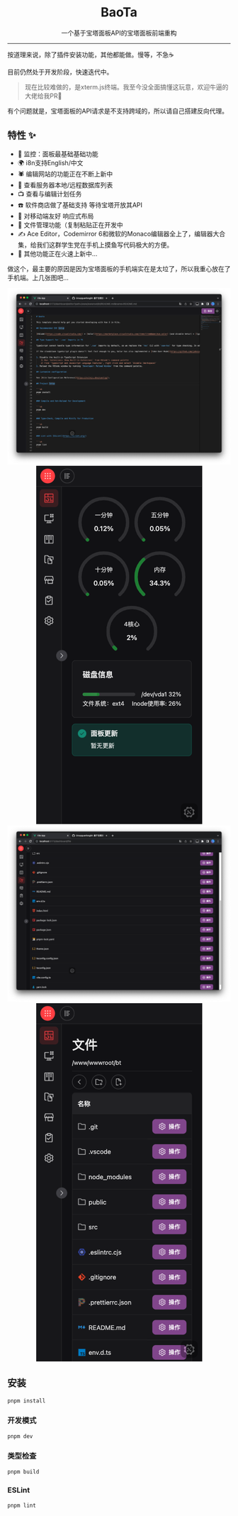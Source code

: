 <div align="center">

# BaoTa

一个基于宝塔面板API的宝塔面板前端重构
</div>

<hr />

按道理来说，除了插件安装功能，其他都能做。慢等，不急☕️

目前仍然处于开发阶段，快速迭代中。

> 现在比较难做的，是xterm.js终端。我至今没全面搞懂这玩意，欢迎牛逼的大佬给我PR🤝

有个问题就是，宝塔面板的API请求是不支持跨域的，所以请自己搭建反向代理。

## 特性 ✨
* 🏥 监控：面板最基础基础功能
* 🌍 i8n支持English/中文
* 🕷️ 编辑网站的功能正在不断上新中
* 🚙 查看服务器本地/远程数据库列表
* 📺 查看与编辑计划任务
* ☎️ 软件商店做了基础支持 等待宝塔开放其API
* 📱 对移动端友好 响应式布局
* 📃 文件管理功能（复制粘贴正在开发中
* ✍️ Ace Editor，Codemirror 6和微软的Monaco编辑器全上了，编辑器大合集，给我们这群学生党在手机上摸鱼写代码极大的方便。
* 👀 其他功能正在火速上新中...

做这个，最主要的原因是因为宝塔面板的手机端实在是太垃了，所以我重心放在了手机端。上几张图吧...

<div align="center">

![文件编辑](https://github.com/Groupguanfang/bt/blob/master/screenshots/pc-editing.png?raw=true)
![面板](https://github.com/Groupguanfang/bt/blob/master/screenshots/mobile-dash.png?raw=true)
![手机文件管理](https://github.com/Groupguanfang/bt/blob/master/screenshots/pc-file.png?raw=true)
![文件管理](https://github.com/Groupguanfang/bt/blob/master/screenshots/mobile-file.png?raw=true)

</div>

## 安装

```sh
pnpm install
```

### 开发模式

```sh
pnpm dev
```

### 类型检查

```sh
pnpm build
```

### ESLint

```sh
pnpm lint
```
